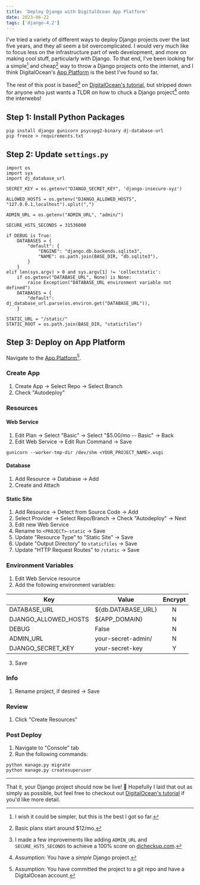 ```yaml
---
title: 'Deploy Django with DigitalOcean App Platform'
date: 2023-06-22
tags: ['django-4.2']
---
```


I've tried a variety of different ways to deploy Django projects over the last five years, and they all seem a bit overcomplicated. I would very much like to focus less on the infrastructure part of web development, and more on making cool stuff, particularly with Django. To that end, I've been looking for a simple[^1] and cheap[^2] way to throw a Django projects onto the internet, and I think DigitalOcean's [App Platform](https://www.digitalocean.com/products/app-platform) is the best I've found so far.

The rest of this post is based[^3] on [DigitalOcean's tutorial](https://docs.digitalocean.com/tutorials/app-deploy-django-app/), but stripped down for anyone who just wants a TLDR on how to chuck a Django project[^4] onto the interwebs!

## Step 1: Install Python Packages

```
pip install django gunicorn psycopg2-binary dj-database-url
pip freeze > requirements.txt
```

## Step 2: Update `settings.py`

```
import os
import sys
import dj_database_url

SECRET_KEY = os.getenv("DJANGO_SECRET_KEY", 'django-insecure-xyz')

ALLOWED_HOSTS = os.getenv("DJANGO_ALLOWED_HOSTS", "127.0.0.1,localhost").split(",")

ADMIN_URL = os.getenv("ADMIN_URL", "admin/")

SECURE_HSTS_SECONDS = 31536000

if DEBUG is True:
    DATABASES = {
        "default": {
            "ENGINE": "django.db.backends.sqlite3",
            "NAME": os.path.join(BASE_DIR, "db.sqlite3"),
        }
    }
elif len(sys.argv) > 0 and sys.argv[1] != 'collectstatic':
    if os.getenv("DATABASE_URL", None) is None:
        raise Exception("DATABASE_URL environment variable not defined")
    DATABASES = {
        "default": dj_database_url.parse(os.environ.get("DATABASE_URL")),
    }

STATIC_URL = "/static/"
STATIC_ROOT = os.path.join(BASE_DIR, "staticfiles")
```

## Step 3: Deploy on App Platform

Navigate to the [App Platform](https://cloud.digitalocean.com/apps)[^5].

### Create App

1. Create App → Select Repo → Select Branch
2. Check "Autodeploy"

### Resources

#### Web Service

1. Edit Plan → Select "Basic" → Select "$5.00/mo -- Basic" → Back
2. Edit Web Service → Edit Run Command → Save

```
gunicorn --worker-tmp-dir /dev/shm <YOUR_PROJECT_NAME>.wsgi
```

#### Database

1. Add Resource → Database → Add
2. Create and Attach

#### Static Site

1. Add Resource → Detect from Source Code → Add
2. Select Provider → Select Repo/Branch → Check "Autodeploy" → Next
3. Edit new Web Service
4. Rename to `<PROJECT>-static` → Save
5. Update "Resource Type" to "Static Site" → Save
6. Update "Output Directory" to `staticfiles` → Save
7. Update "HTTP Request Routes" to `/static` → Save

### Environment Variables

1. Edit Web Service resource
2. Add the following environment variables:

| Key                  | Value              | Encrypt |
| -------------------- | ------------------ | :-----: |
| DATABASE_URL         | ${db.DATABASE_URL} |    N    |
| DJANGO_ALLOWED_HOSTS | ${APP_DOMAIN}      |    N    |
| DEBUG                | False              |    N    |
| ADMIN_URL            | your-secret-admin/ |    N    |
| DJANGO_SECRET_KEY    | your-secret-key    |    Y    |

3. Save

### Info

1. Rename project, if desired → Save

### Review

1. Click "Create Resources"

### Post Deploy

1. Navigate to "Console" tab
2. Run the following commands:

```
python manage.py migrate
python manage.py createsuperuser
```

---

That it, your Django project should now be live! 🚀 Hopefully I laid that out as simply as possible, but feel free to checkout out [DigitalOcean's tutorial](https://docs.digitalocean.com/tutorials/app-deploy-django-app/) if you'd like more detail.

[^1]: I wish it could be simpler, but this is the best I got so far.
[^2]: Basic plans start around $12/mo.
[^3]: I made a few improvements like adding `ADMIN_URL` and `SECURE_HSTS_SECONDS` to achieve a 100% score on [djcheckup.com](https://djcheckup.com/).
[^4]: Assumption: You have a _simple_ Django project.
[^5]: Assumption: You have committed the project to a git repo and have a DigitalOcean account.
